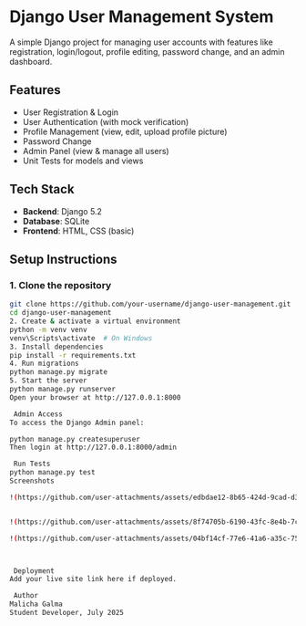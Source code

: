 #  Django User Management System

A simple Django project for managing user accounts with features like registration, login/logout, profile editing, password change, and an admin dashboard.

## Features

-  User Registration & Login
-  User Authentication (with mock verification)
-  Profile Management (view, edit, upload profile picture)
-  Password Change
-  Admin Panel (view & manage all users)
-  Unit Tests for models and views


##  Tech Stack

- **Backend**: Django 5.2
- **Database**: SQLite
- **Frontend**: HTML, CSS (basic)


##  Setup Instructions

### 1. Clone the repository
```bash
git clone https://github.com/your-username/django-user-management.git
cd django-user-management
2. Create & activate a virtual environment
python -m venv venv
venv\Scripts\activate  # On Windows
3. Install dependencies
pip install -r requirements.txt
4. Run migrations
python manage.py migrate
5. Start the server
python manage.py runserver
Open your browser at http://127.0.0.1:8000

 Admin Access
To access the Django Admin panel:

python manage.py createsuperuser
Then login at http://127.0.0.1:8000/admin

 Run Tests
python manage.py test
Screenshots

!(https://github.com/user-attachments/assets/edbdae12-8b65-424d-9cad-d3583f930a18)


!(https://github.com/user-attachments/assets/8f74705b-6190-43fc-8e4b-7c685d52fb9a)

!(https://github.com/user-attachments/assets/04bf14cf-77e6-41a6-a35c-7538a720eaa7)



 Deployment
Add your live site link here if deployed.

 Author
Malicha Galma
Student Developer, July 2025

